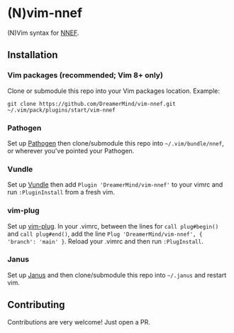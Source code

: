 # (N)vim-nnef

(N)Vim syntax for [NNEF](https://www.khronos.org/nnef).

## Installation

### Vim packages (recommended; Vim 8+ only)

Clone or submodule this repo into your Vim packages location. Example:

```
git clone https://github.com/DreamerMind/vim-nnef.git ~/.vim/pack/plugins/start/vim-nnef
```

### Pathogen

Set up [Pathogen](https://github.com/tpope/vim-pathogen) then clone/submodule
this repo into `~/.vim/bundle/nnef`, or wherever you've pointed your Pathogen.

### Vundle

Set up [Vundle](https://github.com/VundleVim/Vundle.vim) then add `Plugin
'DreamerMind/vim-nnef'` to your vimrc and run `:PluginInstall` from a fresh vim.

### vim-plug

Set up [vim-plug](https://github.com/junegunn/vim-plug). In your .vimrc, between
the lines for `call plug#begin()` and `call plug#end()`, add the line `Plug
'DreamerMind/vim-nnef', { 'branch': 'main' }`. Reload your .vimrc and then run `:PlugInstall`.

### Janus

Set up [Janus](https://github.com/carlhuda/janus) and then clone/submodule this
repo into `~/.janus` and restart vim.

## Contributing

Contributions are very welcome! Just open a PR.
